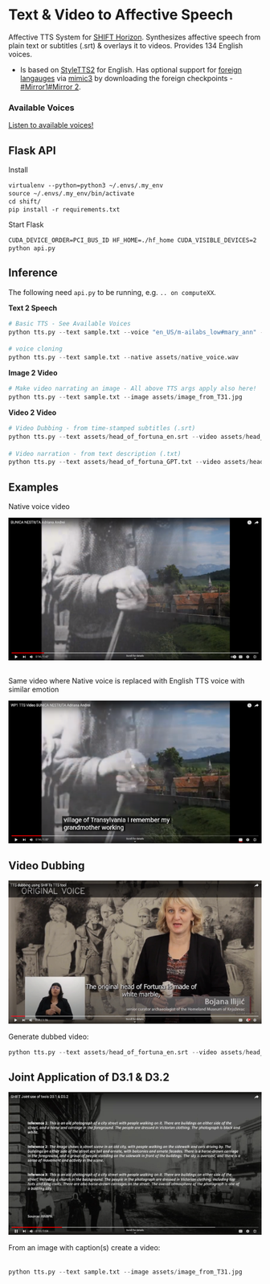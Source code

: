 # Text & Video to Affective Speech

Affective TTS System for [SHIFT Horizon](https://shift-europe.eu/). Synthesizes affective speech from plain text or subtitles (.srt) & overlays it to videos. Provides 134 English voices.
  - Is based on [StyleTTS2](https://github.com/yl4579/StyleTTS2) for English. Has optional support for  [foreign langauges](https://github.com/MycroftAI/mimic3-voices) via [mimic3](https://pypi.org/project/mycroft-mimic3-tts/) by downloading the foreign checkpoints - [#Mirror1](https://github.com/MycroftAI/mimic3-voices)[#Mirror 2](https://huggingface.co/mukowaty/mimic3-voices/tree/main/voices).

### Available Voices

<a href="https://audeering.github.io/shift/">Listen to available voices!</a>

## Flask API

Install

```
virtualenv --python=python3 ~/.envs/.my_env
source ~/.envs/.my_env/bin/activate
cd shift/
pip install -r requirements.txt
```

Start Flask

```
CUDA_DEVICE_ORDER=PCI_BUS_ID HF_HOME=./hf_home CUDA_VISIBLE_DEVICES=2 python api.py
```

## Inference

The following need `api.py` to be running, e.g. `.. on computeXX`. 

**Text 2 Speech**

```python
# Basic TTS - See Available Voices
python tts.py --text sample.txt --voice "en_US/m-ailabs_low#mary_ann" --affective

# voice cloning
python tts.py --text sample.txt --native assets/native_voice.wav
```

**Image 2 Video**

```python
# Make video narrating an image - All above TTS args apply also here!
python tts.py --text sample.txt --image assets/image_from_T31.jpg
```

**Video 2 Video**

```python
# Video Dubbing - from time-stamped subtitles (.srt)
python tts.py --text assets/head_of_fortuna_en.srt --video assets/head_of_fortuna.mp4

# Video narration - from text description (.txt)
python tts.py --text assets/head_of_fortuna_GPT.txt --video assets/head_of_fortuna.mp4
```

## Examples

Native voice video

[![Native voice ANBPR video](assets/native_video_thumb.png)](https://www.youtube.com/watch?v=tmo2UbKYAqc)

##

Same video where Native voice is replaced with English TTS voice with similar emotion


[![Same video w. Native voice replaced with English TTS](assets/tts_video_thumb.png)](https://www.youtube.com/watch?v=geI1Vqn4QpY)


## Video Dubbing

[![Review demo SHIFT](assets/review_demo_thumb.png)](https://www.youtube.com/watch?v=bpt7rOBENcQ)

Generate dubbed video:


```python
python tts.py --text assets/head_of_fortuna_en.srt --video assets/head_of_fortuna.mp4

```


## Joint Application of D3.1 & D3.2

[![Captions To Video](assets/caption_to_video_thumb.png)](https://youtu.be/wWC8DpOKVvQ)

From an image with caption(s) create a video:

```python

python tts.py --text sample.txt --image assets/image_from_T31.jpg
```
